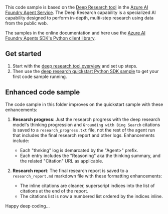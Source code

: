 This code sample is based on the [Deep Research tool](https://learn.microsoft.com/en-us/azure/ai-foundry/agents/how-to/tools/deep-research) in the [Azure AI Foundry Agent Service](https://learn.microsoft.com/en-us/azure/ai-foundry/agents/overview). The Deep Research capability is a specialized AI capability designed to perform in-depth, multi-step research using data from the public web.

The samples in the online documentation and here use the [Azure AI Foundry Agents SDK's Python client library](https://learn.microsoft.com/en-us/python/api/overview/azure/ai-projects-readme?view=azure-python-preview).

## Get started
1. Start with the [deep research tool overview](https://learn.microsoft.com/en-us/azure/ai-foundry/agents/how-to/tools/deep-research) and set up steps. 
2. Then use the [deep research quickstart Python SDK sample](https://learn.microsoft.com/en-us/azure/ai-foundry/agents/how-to/tools/deep-research-samples) to get your first code sample running.

## Enhanced code sample
The code sample in this folder improves on the quickstart sample with these enhancements:

1. **Research progress**: Just the research progress with the deep research model's thinking progression and `Grounding with Bing Search` citations is saved to a `research_progress.txt` file, not the rest of the agent run that includes the final research report and other logs. Enhancements include:
   - Each "thnking" log is demarcated by the "Agent>" prefix.
   - Each entry includes the "Reasoning" aka the thinking summary, and the related "Citation" URL as applicable.

1. **Research report**: The final research report is saved to a `research_report.md` markdown file with these formatting enhancements:
   - The inline citations are cleaner, superscript indices into the list of citations at the end of the report.
   - The citations list is now a numbered list ordered by the indices inline.

Happy deep coding...

